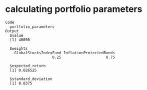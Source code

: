 # calculating portfolio parameters

    Code
      portfolio_parameters
    Output
      $value
      [1] 40000
      
      $weights
        GlobalStocksIndexFund InflationProtectedBonds 
                         0.25                    0.75 
      
      $expected_return
      [1] 0.026525
      
      $standard_deviation
      [1] 0.0375
      

